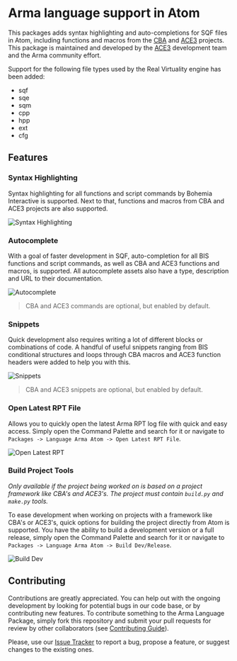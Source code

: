 # Arma language support in Atom

This packages adds syntax highlighting and auto-completions for SQF files in Atom, including functions and macros from the [CBA](http://github.com/CBATeam/CBA_A3/) and [ACE3](http://github.com/acemod/ACE3/) projects. This package is maintained and developed by the [ACE3](http://ace3mod.com/) development team and the Arma community effort.

Support for the following file types used by the Real Virtuality engine has been added:
- sqf
- sqe
- sqm
- cpp
- hpp
- ext
- cfg

## Features

### Syntax Highlighting

Syntax highlighting for all functions and script commands by Bohemia Interactive is supported. Next to that, functions and macros from CBA and ACE3 projects are also supported.

![Syntax Highlighting](https://raw.githubusercontent.com/acemod/language-arma-atom/master/rsc/images/syntax_highlighting.png)

### Autocomplete

With a goal of faster development in SQF, auto-completion for all BIS functions and script commands, as well as CBA and ACE3 functions and macros, is supported. All autocomplete assets also have a type, description and URL to their documentation.

![Autocomplete](https://raw.githubusercontent.com/acemod/language-arma-atom/master/rsc/images/autocomplete.png)

> CBA and ACE3 commands are optional, but enabled by default.

### Snippets

Quick development also requires writing a lot of different blocks or combinations of code. A handful of useful snippets ranging from BIS conditional structures and loops through CBA macros and ACE3 function headers were added to help you with this.

![Snippets](https://raw.githubusercontent.com/acemod/language-arma-atom/master/rsc/images/snippets.png)

> CBA and ACE3 snippets are optional, but enabled by default.

### Open Latest RPT File

Allows you to quickly open the latest Arma RPT log file with quick and easy access. Simply open the Command Palette and search for it or navigate to `Packages -> Language Arma Atom -> Open Latest RPT File`.

![Open Latest RPT](https://raw.githubusercontent.com/acemod/language-arma-atom/master/rsc/images/open_latest_rpt.png)

### Build Project Tools

*Only available if the project being worked on is based on a project framework like CBA's and ACE3's. The project must contain `build.py` and `make.py` tools.*

To ease development when working on projects with a framework like CBA's or ACE3's, quick options for building the project directly from Atom is supported. You have the ability to build a development version or a full release, simply open the Command Palette and search for it or navigate to `Packages -> Language Arma Atom -> Build Dev/Release`.

![Build Dev](https://raw.githubusercontent.com/acemod/language-arma-atom/master/rsc/images/build_dev.png)


## Contributing

Contributions are greatly appreciated. You can help out with the ongoing development by looking for potential bugs in our code base, or by contributing new features. To contribute something to the Arma Language Package, simply fork this repository and submit your pull requests for review by other collaborators (see [Contributing Guide](CONTRIBUTING.md)).

Please, use our [Issue Tracker](https://github.com/acemod/language-arma-atom/issues) to report a bug, propose a feature, or suggest changes to the existing ones.
